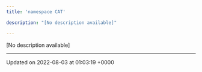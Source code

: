 ```yaml
---
title: 'namespace CAT'

description: "[No description available]"

---
```







[No description available]






-------------------------------

Updated on 2022-08-03 at 01:03:19 +0000